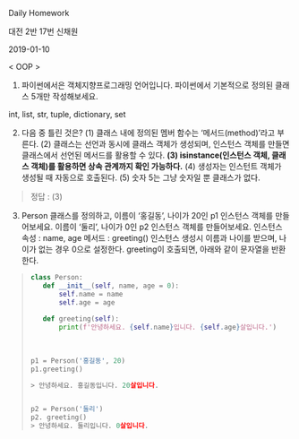 

Daily Homework 

대전 2반 17번 신채원

2019-01-10

< OOP > 



1. 파이썬에서은 객체지향프로그래밍 언어입니다.
   파이썬에서 기본적으로 정의된 클래스 5개만 작성해보세요.

int, list, str, tuple, dictionary, set 



2. 다음 중 틀린 것은?
   (1) 클래스 내에 정의된 멤버 함수는 ‘메서드(method)’라고 부른다.
   (2) 클래스는 선언과 동시에 클래스 객체가 생성되며, 인스턴스 객체를 만들면 클래스에서 선언된 메서드를
   활용할 수 있다.
   **(3) isinstance(인스턴스 객체, 클래스 객체)를 활용하면 상속 관계까지 확인 가능하다.**
   (4) 생성자는 인스턴트 객체가 생성될 때 자동으로 호출된다.
   (5) 숫자 5는 그냥 숫자일 뿐 클래스가 없다.

> 정답 : (3)



3. Person 클래스를 정의하고,
   이름이 ‘홍길동’, 나이가 20인 p1 인스턴스 객체를 만들어보세요.
   이름이 ‘둘리’, 나이가 0인 p2 인스턴스 객체를 만들어보세요.
   인스턴스 속성 : name, age
   메서드 : greeting()
   인스턴스 생성시 이름과 나이를 받으며, 나이가 없는 경우 0으로 설정한다.
   greeting이 호출되면, 아래와 같이 문자열을 반환한다.

>```python
>class Person:
>    def __init__(self, name, age = 0):  
>        self.name = name    
>        self.age = age
>        
>    def greeting(self):
>        print(f'안녕하세요. {self.name}입니다. {self.age}살입니다.')
>        
>      
>    
>p1 = Person('홍길동', 20)
>p1.greeting()
>
>> 안녕하세요. 홍길동입니다. 20살입니다.
>
>
>p2 = Person('둘리')
>p2. greeting()
>> 안녕하세요. 둘리입니다. 0살입니다.
>```

